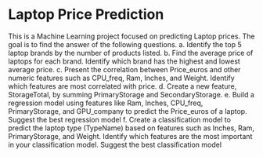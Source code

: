 # Laptop Price Prediction 
This is a Machine Learning project focused on predicting Laptop prices. The goal is to find the answer of the following questions. 
a. Identify the top 5 laptop brands by the number of products listed.
b. Find the average price of laptops for each brand. Identify which brand has the highest and lowest average price.
c. Present the correlation between Price_euros and other numeric features such as CPU_freq, Ram, Inches, and Weight. Identify which features are most correlated with price.
d. Create a new feature, StorageTotal, by summing PrimaryStorage and SecondaryStorage.
e. Build a regression model using features like Ram, Inches, CPU_freq, PrimaryStorage, and GPU_company to predict the Price_euros of a laptop. Suggest the best regression model
f. Create a classification model to predict the laptop type (TypeName) based on features such as Inches, Ram, PrimaryStorage, and Weight. Identify which features are the most important in your classification model. Suggest the best classification model
